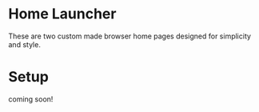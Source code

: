 # Home Launcher
These are two custom made browser home pages designed for simplicity and style.
# Setup
coming soon!
